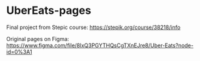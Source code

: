 # UberEats-pages
Final project from Stepic course: https://stepik.org/course/38218/info 

Original pages on Figma: https://www.figma.com/file/8lxQ3PGYTHQsCgTXnEJre8/Uber-Eats?node-id=0%3A1
